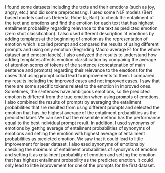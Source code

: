 I found some datasets including the texts and their emotions (such as joy, angry, etc.) and did some preprocessing. I used some NLP models (Bert based models such as Deberta, Roberta, Bart) to check the entailment of the text and emotions and find the emotion for each text that has highest entailment probability regarding relevance to the text as predicted emotion (zero shot classification). I also used different description of emotions by adding templates at the beginning of emotion as the representation of emotion which is called prompt and compared the results of using different prompts and using only emotion (Regarding Macro average F1 for the whole dataset and emotion labels). I also analyzed the results to understand how adding templates affects emotion classification by comparing the average of attention scores of tokens of the sentence (concatenation of main sentence and prompts) regarding their relevance to the emotions for the cases that using prompt colud lead to improvements to them. I compared my results including the improved cases and not improved cases. I saw that there are some specific tokens related to the emotion in improved ones. Sometimes, the sentences have ambiguous emotions, so the predicted emotion is different from the true emotion when using prompts of emotions. I also combined the results of prompts by averaging the entailment probabilities that are resulted from using different prompts and selected the emotion that has the highest average of the entailment probabilities as the predicted label. We can see that the ensemble method has the performance equal to the best individual prompt result. In addition, I used synonyms of emotions by getting average of entailment probabilities of synonyms of emotions and setting the emotion with highest average of entailment probabilities as predicted emotion. We saw that it could lead to little improvement for Isear dataset. I also used synonyms of emotions by checking the maximum of entailment probabilities of synonyms of emotion and setting it as entailment probability of emotion and setting the emotion that has highest entailment probability as the predicted emotion. It could only lead to little improvement for one of the prompts for the first dataset.
